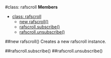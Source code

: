 <a name="rafscroll"></a>
#class: rafscroll
**Members**

* [class: rafscroll](#rafscroll)
  * [new rafscroll()](#new_rafscroll)
  * [rafscroll.subscribe()](#rafscroll.subscribe)
  * [rafscroll.unsubscribe()](#rafscroll.unsubscribe)

<a name="new_rafscroll"></a>
##new rafscroll()
Creates a new rafscroll instance.

<a name="rafscroll.subscribe"></a>
##rafscroll.subscribe()
<a name="rafscroll.unsubscribe"></a>
##rafscroll.unsubscribe()
